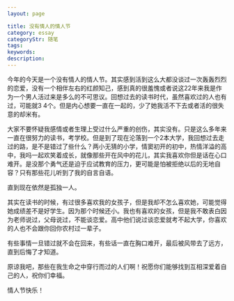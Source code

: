 ```yaml
---
layout: page

title: 没有情人的情人节
category: essay
categoryStr: 随笔
tags: 
keywords:
description: 
---
```



今年的今天是一个没有情人的情人节。其实感到活到这么大都没谈过一次轰轰烈烈的恋爱，没有一个相伴左右的红颜知己，感到真的很羞愧或者说这22年来我是作为一个男人活过来是多么的不可思议。回想过去的读书时代，虽然喜欢过的人也有过，可能就3 4个。但是内心想要一直在一起的，少了她我活不下去或者活的很失意的却米有。

大家不要怀疑我感情或者生理上受过什么严重的创伤，其实没有。只是这么多年来一直在很努力的读书，考学校。但是到了现在沦落到一个2本大学，我回想过去走过的路，是不是错过了些什么？两小无猜的小学，情窦初开的初中，热情洋溢的高中，我吗一起欢笑着成长，就像那些开在风中的花儿，其实我喜欢你但是话在心口难开。是没那个勇气还是迫于应试教育的压力，更可能是怕被拒绝以后的无地自容？只有那些花儿听到了我的自言自语。

直到现在依然是孤独一人。

其实在读书的时候，有过很多喜欢我的女孩子，但是我却不怎么喜欢她，可能觉得她成绩差不是好学生。因为那个时候还小。我也有喜欢的女孩，但是我不敢表白因为老师说过，父母说过，不能谈恋爱。高中他们说过谈恋爱就考不起大学，你喜欢的人也不会跟你回你农村过一辈子。

有些事情一旦错过就不会在回来，有些话一直在胸口难开，最后被风带去了远方，直到后悔了才知道。

原谅我吧，那些在我生命之中穿行而过的人们啊！祝愿你们能够找到互相深爱着自己的人，祝你们幸福。

情人节快乐！